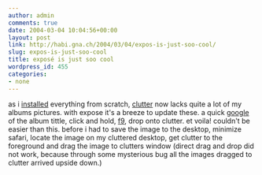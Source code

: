 ```yaml
---
author: admin
comments: true
date: 2004-03-04 10:04:56+00:00
layout: post
link: http://habi.gna.ch/2004/03/04/expos-is-just-soo-cool/
slug: expos-is-just-soo-cool
title: exposé is just soo cool
wordpress_id: 455
categories:
- none
---
```


as i [installed](http://habi.gna.ch/blog/archives/000233.html) everything from scratch, [clutter](http://www.sprote.com/clutter/index.html) now lacks quite a lot of my albums pictures.
with expose it's a breeze to update these. a quick [google](http://images.google.com/) of the album tittle, click and hold, [f9](http://www.sprote.com/clutter/index.html), drop onto clutter. et voila!
couldn't be easier than this.
before i had to save the image to the desktop, minimize safari, locate the image on my cluttered desktop, get clutter to the foreground and drag the image to clutters window (direct drag and drop did not work, because through some mysterious bug all the images dragged to clutter arrived upside down.)
